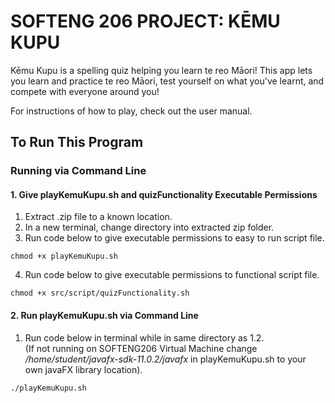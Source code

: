 # SOFTENG 206 PROJECT: KĒMU KUPU #

 Kēmu Kupu is a spelling quiz helping you learn te reo Māori! This app lets you learn and practice te reo Māori, test yourself on what you've learnt, and compete with everyone around you!    

 For instructions of how to play, check out the user manual.

## To Run This Program ##

### Running via Command Line ###

#### 1. Give playKemuKupu.sh and quizFunctionality Executable Permissions ####
1. Extract .zip file to a known location.
2. In a new terminal, change directory into extracted zip folder.
3. Run code below to give executable permissions to easy to run script file.
```shell
chmod +x playKemuKupu.sh
```
4. Run code below to give executable permissions to functional script file.
```shell
chmod +x src/script/quizFunctionality.sh
```

#### 2. Run playKemuKupu.sh via Command Line ####
1. Run code below in terminal while in same directory as 1.2.  
(If not running on SOFTENG206 Virtual Machine change */home/student/javafx-sdk-11.0.2/javafx* in playKemuKupu.sh to your own javaFX library location).
```shell
./playKemuKupu.sh
```
